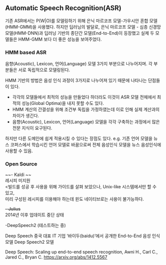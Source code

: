 ## Automatic Speech Recognition(ASR)

기존 ASR에서는 P(W|O)를 모델링하기 위해 은닉 마르코프 모델-가우시안 혼합 모델(HMM-GMM)을 사용했다. 
하지만 딥러닝의 발달로, 은닉 마르코프 모델 - 심층 신경망 모델(HMM-DNN)과 딥러닝 기반의 종단간 모델(End-to-End)이 등장했고 
실제 두 모델들은 HMM-GMM 보다 더 좋은 성능을 보여주었다.

### HMM based ASR
음향(Acoustic), Lexicon, 언어(Language) 모델 3가지 부분으로 나누어지며. 각 부분들은 서로 독립적으로 모델링된다.


HMM 기반의 방법은 음성 인식 과정이 3가지로 나누어져 있기 때문에 나타나는 단점들이 있다. 
* 각각의 모델들에서 최적의 성능을 만들었다 하더라도 이것이 ASR 모델 전체에서 최적의 성능(Global Optima)을 내지 못할 수도 있다.
* HMM 계산의 간결성을 위해 조건부 독립을 가정하였는데 이로 인해 실제 계산과의 차이가 생긴다.
* 음향(Acoustic), Lexicon, 언어(Language) 모델을 각각 구축하는 과정에서 많은 전문 지식이 요구된다.

하지만 다른 도메인에 쉽게 적용시킬 수 있다는 장점도 있다. 
e.g. 기존 언어 모델을 뉴스 코퍼스에서 학습시킨 언어 모델로 바꿈으로써 전체 음성인식 모델을 뉴스 음성인식에 사용할 수 있음.


### Open Source
~~- Kaldi ~~<br>
레시피 미지원<br>
<빌드를 성공 후 사용을 위해 가이드를 살펴 보았으나, Unix-like 시스템에서만 할 수 있고,<br>
미리 구성된 레시피를 이용해야 하는데 윈도 네이티브로는 사용이 불가능하다.

~~- Julius~~<br>
2014년 이후 업데이트 중단 상태

-DeepSpeech2  (테스트하는 중)






Deep Speech
중국 대표 IT 기업 ‘바이두(baidu)’에서 공개한 End-to-End 음성 인식 모델 Deep Speech2 모델


Deep Speech: Scaling up end-to-end speech recognition, Awni H., Carl C., Jared C., Bryan C.
https://arxiv.org/abs/1412.5567
